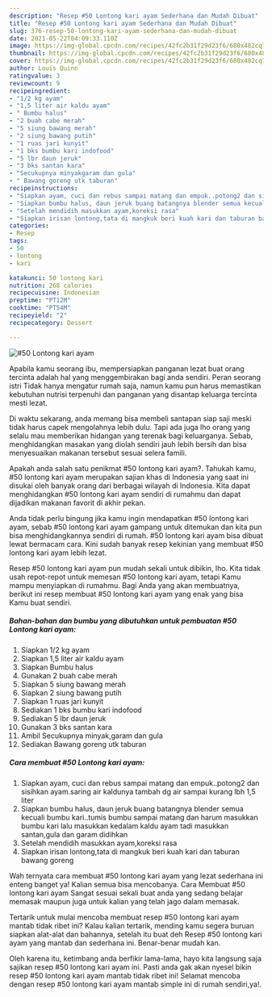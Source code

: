 ```yaml
---
description: "Resep #50 Lontong kari ayam Sederhana dan Mudah Dibuat"
title: "Resep #50 Lontong kari ayam Sederhana dan Mudah Dibuat"
slug: 376-resep-50-lontong-kari-ayam-sederhana-dan-mudah-dibuat
date: 2021-05-22T04:09:33.110Z
image: https://img-global.cpcdn.com/recipes/42fc2b31f29d23f6/680x482cq70/50-lontong-kari-ayam-foto-resep-utama.jpg
thumbnail: https://img-global.cpcdn.com/recipes/42fc2b31f29d23f6/680x482cq70/50-lontong-kari-ayam-foto-resep-utama.jpg
cover: https://img-global.cpcdn.com/recipes/42fc2b31f29d23f6/680x482cq70/50-lontong-kari-ayam-foto-resep-utama.jpg
author: Louis Quinn
ratingvalue: 3
reviewcount: 9
recipeingredient:
- "1/2 kg ayam"
- "1,5 liter air kaldu ayam"
- " Bumbu halus"
- "2 buah cabe merah"
- "5 siung bawang merah"
- "2 siung bawang putih"
- "1 ruas jari kunyit"
- "1 bks bumbu kari indofood"
- "5 lbr daun jeruk"
- "3 bks santan kara"
- "Secukupnya minyakgaram dan gula"
- " Bawang goreng utk taburan"
recipeinstructions:
- "Siapkan ayam, cuci dan rebus sampai matang dan empuk..potong2 dan sisihkan ayam.saring air kaldunya tambah dg air sampai kurang lbh 1,5 liter"
- "Siapkan bumbu halus, daun jeruk buang batangnya blender semua kecuali bumbu kari..tumis bumbu sampai matang dan harum masukkan bumbu kari lalu masukkan kedalam kaldu ayam tadi masukkan santan,gula dan garam didihkan"
- "Setelah mendidih masukkan ayam,koreksi rasa"
- "Siapkan irisan lontong,tata di mangkuk beri kuah kari dan taburan bawang goreng"
categories:
- Resep
tags:
- 50
- lontong
- kari

katakunci: 50 lontong kari 
nutrition: 268 calories
recipecuisine: Indonesian
preptime: "PT12M"
cooktime: "PT54M"
recipeyield: "2"
recipecategory: Dessert

---
```



![#50 Lontong kari ayam](https://img-global.cpcdn.com/recipes/42fc2b31f29d23f6/680x482cq70/50-lontong-kari-ayam-foto-resep-utama.jpg)

Apabila kamu seorang ibu, mempersiapkan panganan lezat buat orang tercinta adalah hal yang menggembirakan bagi anda sendiri. Peran seorang istri Tidak hanya mengatur rumah saja, namun kamu pun harus memastikan kebutuhan nutrisi terpenuhi dan panganan yang disantap keluarga tercinta mesti lezat.

Di waktu  sekarang, anda memang bisa membeli santapan siap saji meski tidak harus capek mengolahnya lebih dulu. Tapi ada juga lho orang yang selalu mau memberikan hidangan yang terenak bagi keluarganya. Sebab, menghidangkan masakan yang diolah sendiri jauh lebih bersih dan bisa menyesuaikan makanan tersebut sesuai selera famili. 



Apakah anda salah satu penikmat #50 lontong kari ayam?. Tahukah kamu, #50 lontong kari ayam merupakan sajian khas di Indonesia yang saat ini disukai oleh banyak orang dari berbagai wilayah di Indonesia. Kita dapat menghidangkan #50 lontong kari ayam sendiri di rumahmu dan dapat dijadikan makanan favorit di akhir pekan.

Anda tidak perlu bingung jika kamu ingin mendapatkan #50 lontong kari ayam, sebab #50 lontong kari ayam gampang untuk ditemukan dan kita pun bisa menghidangkannya sendiri di rumah. #50 lontong kari ayam bisa dibuat lewat bermacam cara. Kini sudah banyak resep kekinian yang membuat #50 lontong kari ayam lebih lezat.

Resep #50 lontong kari ayam pun mudah sekali untuk dibikin, lho. Kita tidak usah repot-repot untuk memesan #50 lontong kari ayam, tetapi Kamu mampu menyiapkan di rumahmu. Bagi Anda yang akan membuatnya, berikut ini resep membuat #50 lontong kari ayam yang enak yang bisa Kamu buat sendiri.

<!--inarticleads1-->

##### Bahan-bahan dan bumbu yang dibutuhkan untuk pembuatan #50 Lontong kari ayam:

1. Siapkan 1/2 kg ayam
1. Siapkan 1,5 liter air kaldu ayam
1. Siapkan  Bumbu halus
1. Gunakan 2 buah cabe merah
1. Siapkan 5 siung bawang merah
1. Siapkan 2 siung bawang putih
1. Siapkan 1 ruas jari kunyit
1. Sediakan 1 bks bumbu kari indofood
1. Sediakan 5 lbr daun jeruk
1. Gunakan 3 bks santan kara
1. Ambil Secukupnya minyak,garam dan gula
1. Sediakan  Bawang goreng utk taburan




<!--inarticleads2-->

##### Cara membuat #50 Lontong kari ayam:

1. Siapkan ayam, cuci dan rebus sampai matang dan empuk..potong2 dan sisihkan ayam.saring air kaldunya tambah dg air sampai kurang lbh 1,5 liter
1. Siapkan bumbu halus, daun jeruk buang batangnya blender semua kecuali bumbu kari..tumis bumbu sampai matang dan harum masukkan bumbu kari lalu masukkan kedalam kaldu ayam tadi masukkan santan,gula dan garam didihkan
1. Setelah mendidih masukkan ayam,koreksi rasa
1. Siapkan irisan lontong,tata di mangkuk beri kuah kari dan taburan bawang goreng




Wah ternyata cara membuat #50 lontong kari ayam yang lezat sederhana ini enteng banget ya! Kalian semua bisa mencobanya. Cara Membuat #50 lontong kari ayam Sangat sesuai sekali buat anda yang sedang belajar memasak maupun juga untuk kalian yang telah jago dalam memasak.

Tertarik untuk mulai mencoba membuat resep #50 lontong kari ayam mantab tidak ribet ini? Kalau kalian tertarik, mending kamu segera buruan siapkan alat-alat dan bahannya, setelah itu buat deh Resep #50 lontong kari ayam yang mantab dan sederhana ini. Benar-benar mudah kan. 

Oleh karena itu, ketimbang anda berfikir lama-lama, hayo kita langsung saja sajikan resep #50 lontong kari ayam ini. Pasti anda gak akan nyesel bikin resep #50 lontong kari ayam mantab tidak ribet ini! Selamat mencoba dengan resep #50 lontong kari ayam mantab simple ini di rumah sendiri,ya!.

